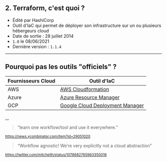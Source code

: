 ## 2. Terraform, c'est quoi ?

- Édité par HashiCorp
- Outil d'IaC qui permet de déployer son infrastructure sur un ou plusieurs hébergeurs
cloud
- Date de sortie : 28 juillet 2014
- `1.0` le 08/06/2021
- Dernière version : `1.1.4`

---

## Pourquoi pas les outils "officiels" ?

| Fournisseurs Cloud | Outil d'IaC                                                                            |
| ------------------ | -------------------------------------------------------------------------------------- |
| AWS                | [AWS Cloudformation](https://aws.amazon.com/fr/cloudformation/)                        |
| Azure              | [Azure Resource Manager](https://azure.microsoft.com/fr-fr/features/resource-manager/) |
| GCP                | [Google Cloud Deployment Manager](https://cloud.google.com/deployment-manager/docs)    |

,,,

<blockquote
            cite="https://news.ycombinator.com/item?id=29051020"
          >
            &ldquo;learn one workflow/tool and use it everywhere.&rdquo;
          </blockquote>

<small><a href='https://news.ycombinator.com/item?id=29051020'>https://news.ycombinator.com/item?id=29051020</a></small>

<blockquote
            cite="https://twitter.com/mitchellh/status/1078682765963350016"
          >
            &ldquo;Workflow agnostic! We’re very explicitly not a cloud abstraction&rdquo;
          </blockquote>

<small><a href='https://twitter.com/mitchellh/status/1078682765963350016'>https://twitter.com/mitchellh/status/1078682765963350016</a></small>

